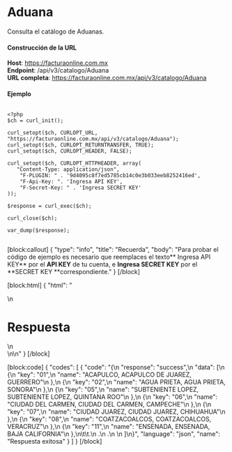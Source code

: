 # Aduana

Consulta el catálogo de Aduanas.


#### Construcción de la URL

**Host**: https://facturaonline.com.mx  
**Endpoint**:  /api/v3/catalogo/Aduana  
**URL completa**:  https://facturaonline.com.mx/api/v3/catalogo/Aduana  


#### Ejemplo

```

<?php
$ch = curl_init();

curl_setopt($ch, CURLOPT_URL, "https://facturaonline.com.mx/api/v3/catalogo/Aduana");
curl_setopt($ch, CURLOPT_RETURNTRANSFER, TRUE);
curl_setopt($ch, CURLOPT_HEADER, FALSE);

curl_setopt($ch, CURLOPT_HTTPHEADER, array(
   "Content-Type: application/json",
    "F-PLUGIN: " . '9d4095c8f7ed5785cb14c0e3b033eeb8252416ed',
    "F-Api-Key: ". 'Ingresa API KEY',
    "F-Secret-Key: " . 'Ingresa SECRET KEY'
));

$response = curl_exec($ch);

curl_close($ch);

var_dump($response);


```

[block:callout]
{
  "type": "info",
  "title": "Recuerda",
  "body": "Para probar el código de ejemplo es necesario que reemplaces el texto** Ingresa API KEY** por el **API KEY** de tu cuenta, e **Ingresa SECRET KEY** por el **SECRET KEY **correspondiente."
}
[/block]

[block:html]
{
  "html": "<div>\n  <h1>Respuesta</h1>\n</div>\n\n<style>\n  h1{\n  \tcolor:#173457;\n    font-size: 18px;\n    font-weight: 500;\n  }\n  \n</style>"
}
[/block]

[block:code]
{
  "codes": [
    {
      "code": "{\n  \"response\": \"success\",\n  \"data\": [\n    {\n      \"key\": \"01\",\n      \"name\": \"ACAPULCO, ACAPULCO DE JUAREZ, GUERRERO\"\n    },\n    {\n      \"key\": \"02\",\n      \"name\": \"AGUA PRIETA, AGUA PRIETA, SONORA\"\n    },\n    {\n      \"key\": \"05\",\n      \"name\": \"SUBTENIENTE LOPEZ, SUBTENIENTE LOPEZ, QUINTANA ROO\"\n    },\n    {\n      \"key\": \"06\",\n      \"name\": \"CIUDAD DEL CARMEN, CIUDAD DEL CARMEN, CAMPECHE\"\n    },\n    {\n      \"key\": \"07\",\n      \"name\": \"CIUDAD JUAREZ, CIUDAD JUAREZ, CHIHUAHUA\"\n    },\n    {\n      \"key\": \"08\",\n      \"name\": \"COATZACOALCOS, COATZACOALCOS, VERACRUZ\"\n    },\n    {\n      \"key\": \"11\",\n      \"name\": \"ENSENADA, ENSENADA, BAJA CALIFORNIA\"\n    },\n\t\t.\n    .\n    .\n    \n  ]\n}",
      "language": "json",
      "name": "Respuesta exitosa"
    }
  ]
}
[/block]
